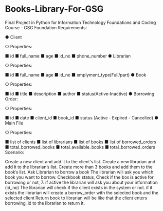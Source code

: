 # Books-Library-For-GSG
Final Project in Python for Information Technology Foundations and Coding Course - GSG Foundation
Requirements:

● Client

○ Properties: 

  ■ id 
  ■ full_name 
  ■ age 
  ■ id_no 
  ■ phone_number 
● Librarian

○ Properties: 

  ■ id 
  ■ full_name 
  ■ age 
  ■ id_no 
  ■ emplyment_type(Full/part) 
● Book

○ Properties: 

  ■ id 
  ■ title 
  ■ description 
  ■ author 
  ■ status(Active-Inactive) 
● Borrowing Order:

○ Properties: 

  ■ id 
  ■ date 
  ■ client_id 
  ■ book_id 
  ■ status (Active - Expired - Cancelled) 
● Main File

○ Properties: 

  ■ list of clients 
  ■ list of librarians 
  ■ list of books 
  ■ list of borrowed_orders 
  ■ total_borrowed_books 
  ■ total_available_books 
  ■ total_borrowed_orders
Scenario:

Create a new client and add it to the client's list.
Create a new librarian and add it to the librarian’s list.
Create more than 3 books and add them to the book’s list.
Ask Librarian to borrow a book
The librarian will ask you which book you want to borrow.
Checkbook status, Check if the box is active for borrowing or not, 7. if active the librarian will ask you about your information (id_no)
The librarian will check if the client exists in the system or not.
if it exists the librarian will create a borrow_order with the selected book and the selected client
Return book to librarian will be like that the client enters borrowing_id to the librarian to return it.
